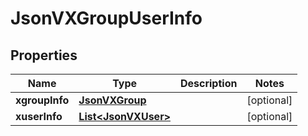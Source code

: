 
# JsonVXGroupUserInfo

## Properties
Name | Type | Description | Notes
------------ | ------------- | ------------- | -------------
**xgroupInfo** | [**JsonVXGroup**](JsonVXGroup.md) |  |  [optional]
**xuserInfo** | [**List&lt;JsonVXUser&gt;**](JsonVXUser.md) |  |  [optional]



